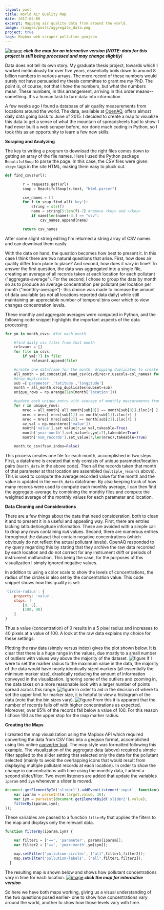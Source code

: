 ```yaml
---
layout: post
title: World Air Quality Map
date: 2017-04-09
excerpt: Mapping air quality data from around the world.
image: /images/posts/aggregate_data.png
project: true
tags: Mapbox web-scraper pollution geojson
---
```


[![image](/images/posts/aggregate_data.png)](/projects/AirQuality/world_data)
***click the map for an interactive version (NOTE: data for this project is still being processed and may change slightly)***

Data does not tell its own story. My graduate thesis project, towards which I worked meticulously for over five years, essentially boils down to around 8 billion numbers in various arrays. The mere record of these numbers would surely not have persuaded my thesis committee to grant me my PhD. The point is, of course, not that I *have* the numbers, but what the numbers mean: These numbers, in this arrangement, arriving in this order means-- something. It's a human task to turn data into information.

A few weeks ago I found a database of air quality measurements from locations around the world. The data, available at [OpenAQ](https://openaq-data.s3.amazonaws.com/index.html), offers almost daily data going back to June of 2015. I decided to create a map to visualize this data to get a sense of what the mountain of spreadsheets had to show. I had never built a web scraper before, nor done much coding in Python, so I took this as an opportunity to learn a few new skills.

**Scraping and Analyzing**

The key to writing a program to download the right files comes down to getting an array of the file names. Here I used the Python package `BeautifulSoup` to parse the page. In this case, the CSV files were given `<key>` tags in the site HTML, making them easy to pluck out.
```py
def find_csvs(url):

        r = requests.get(url)
        soup = BeautifulSoup(r.text, "html.parser")

        csv_names = []
        for f in soup.find_all('key'):
            string = str(f)
            name = string[5:len(f)-7] #remove <key> and </key>
            if name[len(name)-3:] == "csv":
                csv_names.append(name)

        return csv_names
```
After some slight string editing I'm returned a string array of CSV names and can download them easily.

With the data on hand, the question becomes how best to present it. In this case I think there are two natural questions that arise. First, how does air quality differ from place to place? And second, how does it vary in time? To answer the first question, the data was aggregated into a single file, creating an average of all records taken at each location for each pollutant ("aggregate-average"). For the second, I chose to group the data by month so as to produce an average concentration per pollutant per location per month ("monthly-average")- this choice was made to increase the amount of data available (as not all locations reported data daily) while still maintaining an appreciable number of temporal bins over which to view changes concentration levels.

These monthly and aggregate averages were computed in Python, and the following code snippet highlights the important aspects of the data processing:
```py
for ym in month_csvs: #for each month

    #find daily csv files from that month
    relevant = []
    for file in csvs:
        if ym[:7] in file:
            relevant.append(file)

    #create one dataframe for the month, dropping duplicates to create unique parameter/lat/long entries
    all_month = pd.concat(pd.read_csv(csvdirec+r,usecols=col_names) for r in relevant)
    #drop duplicates
    sub =['parameter','latitude','longitude']
    month = all_month.drop_duplicates(subset=sub)
    unique_rows = np.arange(len(month['location']))

    #update each unique entry with average of monthly measurements from that location
    for r in unique_rows:
        mrec = all_month[ all_month[sub[0]] == month[sub[0]].iloc[r] ]
        mrec = mrec[ mrec[sub[1]] == month[sub[1]].iloc[r] ]
        mrec = mrec[ mrec[sub[2]] == month[sub[2]].iloc[r] ]
        av_val = np.mean(mrec['value'])
        month['value'].set_value(r,av_val,takeable=True)
        month['year-month'].set_value(r,ym[:7],takeable=True)
        month['num_records'].set_value(r,len(mrec),takeable=True)

    month.to_csv(fsav,index=False)
```
This process creates one file for each month, accomplished in two steps. First, a dataframe is created that only consists of unique parameter/location pairs (`month_data` in the above code). Then all the records taken that month of that parameter at that location are assembled (`multiple_records` above). This is used to compute the average recorded value for the month and the value is updated in the `month_data` dataframe. By also keeping track of how many records were used to compute each monthly average, I can then find the aggregate-average by combining the monthly files and compute the weighted average of the monthly values for each parameter and location.

**Data Cleaning and Considerations**

There are a few things about the data that need consideration, both to clean it and to present it in a useful and appealing way. First, there are entries lacking latitude/longitude information. These are avoided with a simple call to drop any rows containing `NaN` values. Second, there are numerous entries throughout the dataset that contain negative concentrations (which obviously do not reflect the actual pollutant levels). OpenAQ responded to my query regarding this by stating that they archive the raw data recorded by each location and do not correct for any instrument drift or periods of instrument malfunction. This being the case, for the purposes of this visualization I simply ignored negative values.

In addition to using a color scale to show the levels of concentrations, the radius of the circles is also set by the concentration value. This code snippet shows how this quality is set:
```javascript
'circle-radius': {
    property: 'value',
    stops: [
        [0, 5],
        [100, 40]
    ]
}
```
Thus a value (concentration) of 0 results in a 5 pixel radius and increases to 40 pixels at a value of 100. A look at the raw data explains my choice for these settings.

Plotting the raw data (simply versus index) gives the plot shown below. It is clear that there is a huge range in the values, due mostly to a small number of outliers with values way above the majority of the dataset.
![figure](/images/posts/AQ_data1.png)
If I were to set the marker radius to the maximum value in the data, the majority of the data would have nearly identically sized markers (all essentially the minimum marker size), drastically reducing the amount of information conveyed in the visualization. Ignoring some of the outliers and zooming in, the data takes on a more reasonable look with a larger number of points spread across this range.
![figure](/images/posts/AQ_data2.png)
In order to aid in the decision of where to set the upper limit for marker size, it is helpful to view a histogram of the data (note that the bin sizes vary).
![figure](/images/posts/AQ_hist.png)
From this it is apparent that the number of records falls off with higher concentrations as expected. Moreover, over 95% of the records fall below a value of 100. For this reason I chose 100 as the upper stop for the map marker radius.

**Creating the Maps**

I created the map visualization using the Mapbox API which required converting the data from CSV files into a geojson format, accomplished using this online [converter tool](http://www.convertcsv.com/csv-to-geojson.htm). The map style was formatted following this [example](https://www.mapbox.com/mapbox-gl-js/example/timeline-animation/). The visualization of the aggregate data (above) required a simple filter applied to the slider setting that selected only the data for the pollutant selected (mainly to avoid the overlapping icons that would result from displaying multiple pollutant records at each location). In order to show the change in concentrations with time using the monthly data, I added a second slider/filter. Two event listeners are added that update the variables `iparam` and `iym` whenever a slider is moved.
```javascript
document.getElementById('slider1').addEventListener('input', function(e) {
    var iparam = parseInt(e.target.value, 10);
    var iym = parseInt(document.getElementById('slider2').value);
    filterBy(iparam,iym);
});
```
These variables are passed to a function `filterBy` that applies the filters to the map and displays only the relevant data.
```javascript
function filterBy(iparam,iym) {

    var filter1 = ['==', 'parameter', params[iparam]];
    var filter2 = ['==', 'year-month',ym[iym]];

    map.setFilter('pollution-circles', ["all",filter1,filter2]);
    map.setFilter('pollution-labels', ["all",filter1,filter2]);
  }
```

The resulting map is shown below and shows how pollutant concentrations vary in time for each location.
[![image](/images/posts/aggregate_data.png)](/projects/AirQuality/world_monthly_data)
***click the map for interactive version***

So here we have both maps working, giving us a visual understanding of the two questions posed earlier- one to show how concentrations vary around the world, another to show how those levels vary with time.
